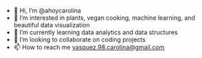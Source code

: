 - 👋 Hi, I’m @ahoycarolina
- 👀 I’m interested in plants, vegan cooking, machine learning, and beautiful data visualization
- 🌱 I’m currently learning data analytics and data structures
- 💞️ I’m looking to collaborate on coding projects
- 📫 How to reach me vasquez.98.carolina@gmail.com

<!---
ahoycarolina/ahoycarolina is a ✨ special ✨ repository because its `README.md` (this file) appears on your GitHub profile.
You can click the Preview link to take a look at your changes.
--->

